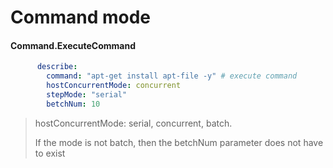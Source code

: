 # Command mode



#### Command.ExecuteCommand

```yaml
      describe:
        command: "apt-get install apt-file -y" # execute command
        hostConcurrentMode: concurrent
        stepMode: "serial"
        betchNum: 10
```

> hostConcurrentMode: serial, concurrent, batch.
>
> If the mode is not batch, then the betchNum parameter does not have to exist

